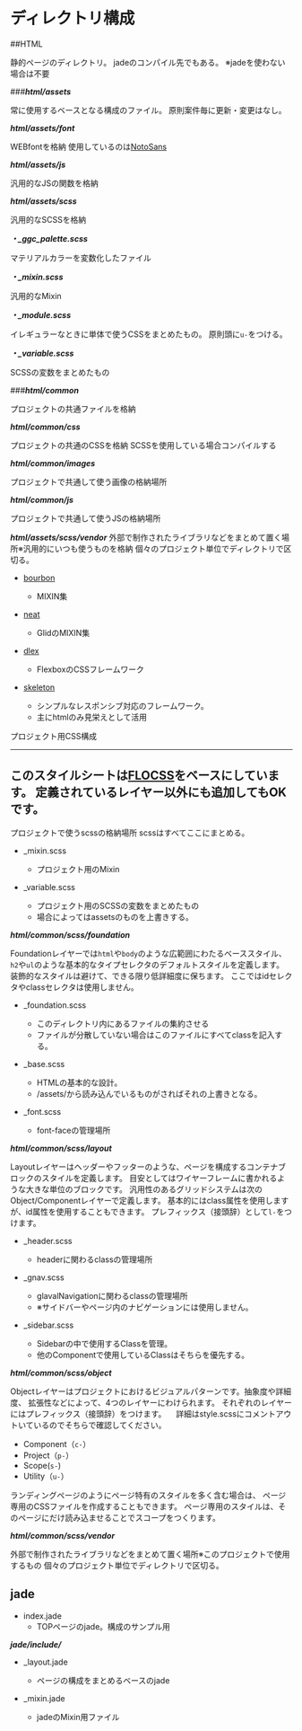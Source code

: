 
# ディレクトリ構成
##HTML


静的ページのディレクトリ。
jadeのコンパイル先でもある。
※jadeを使わない場合は不要

###***html/assets***
 
常に使用するベースとなる構成のファイル。
原則案件毎に更新・変更はなし。

***html/assets/font***

WEBfontを格納
使用しているのは[NotoSans](https://www.google.com/get/noto/)

***html/assets/js***

 汎用的なJSの関数を格納
 
***html/assets/scss***

汎用的なSCSSを格納

***・_ggc_palette.scss***

マテリアルカラーを変数化したファイル

***・_mixin.scss***

汎用的なMixin

***・_module.scss***

イレギュラーなときに単体で使うCSSをまとめたもの。
原則頭に`u-`をつける。

***・_variable.scss***

SCSSの変数をまとめたもの

       
###***html/common***

プロジェクトの共通ファイルを格納

***html/common/css***

プロジェクトの共通のCSSを格納
SCSSを使用している場合コンパイルする

***html/common/images***

プロジェクトで共通して使う画像の格納場所

***html/common/js***

プロジェクトで共通して使うJSの格納場所

***html/assets/scss/vendor***
外部で制作されたライブラリなどをまとめて置く場所※汎用的にいつも使うものを格納
個々のプロジェクト単位でディレクトリで区切る。

* [bourbon](http://neat.bourbon.io/)
    * MIXIN集

* [neat](http://neat.bourbon.io/)
    * GlidのMIXIN集

* [dlex](https://contiki9.github.io/dlex/)
    * FlexboxのCSSフレームワーク

* [skeleton](http://getskeleton.com/)
    * シンプルなレスポンシブ対応のフレームワーク。
    * 主にhtmlのみ見栄えとして活用



プロジェクト用CSS構成

---
 このスタイルシートは[FLOCSS](https://github.com/hiloki/flocss)をベースにしています。
 定義されているレイヤー以外にも追加してもOKです。
---
 プロジェクトで使うscssの格納場所
 scssはすべてここにまとめる。
 

*  _mixin.scss

    * プロジェクト用のMixin

*  _variable.scss

    * プロジェクト用のSCSSの変数をまとめたもの
    * 場合によってはassetsのものを上書きする。

***html/common/scss/foundation***

Foundationレイヤーでは`html`や`body`のような広範囲にわたるベーススタイル、
`h2`や`ul`のような基本的なタイプセレクタのデフォルトスタイルを定義します。
装飾的なスタイルは避けて、できる限り低詳細度に保ちます。
ここではidセレクタやclassセレクタは使用しません。
 
* _foundation.scss
    * このディレクトリ内にあるファイルの集約させる
    * ファイルが分散していない場合はこのファイルにすべてclassを記入する。　
 
* _base.scss
    * HTMLの基本的な設計。
    * /assets/から読み込んでいるものがさればそれの上書きとなる。

* _font.scss
    * font-faceの管理場所

***html/common/scss/layout***

Layoutレイヤーはヘッダーやフッターのような、ページを構成するコンテナブロックのスタイルを定義します。
目安としてはワイヤーフレームに書かれるような大きな単位のブロックです。
汎用性のあるグリッドシステムは次のObject/Componentレイヤーで定義します。
基本的にはclass属性を使用しますが、id属性を使用することもできます。
プレフィックス（接頭辞）として`l-`をつけます。

* _header.scss
    * headerに関わるclassの管理場所
    
* _gnav.scss
    * glavalNavigationに関わるclassの管理場所
    * ※サイドバーやページ内のナビゲーションには使用しません。
　
* _sidebar.scss
    * Sidebarの中で使用するClassを管理。
    * 他のComponentで使用しているClassはそちらを優先する。

***html/common/scss/object***
 
 Objectレイヤーはプロジェクトにおけるビジュアルパターンです。抽象度や詳細度、
 拡張性などによって、4つのレイヤーにわけられます。
 それぞれのレイヤーにはプレフィックス（接頭辞）をつけます。
　詳細はstyle.scssにコメントアウトいているのでそちらで確認してください。
 
 * Component（`c-`）
 * Project（`p-`）
 * Scope(`s-`)
 * Utility（`u-`）
 
 ランディングページのようにページ特有のスタイルを多く含む場合は、
 ページ専用のCSSファイルを作成することもできます。
 ページ専用のスタイルは、そのページにだけ読み込ませることでスコープをつくります。
 
 ***html/common/scss/vendor***

外部で制作されたライブラリなどをまとめて置く場所※このプロジェクトで使用するもの
個々のプロジェクト単位でディレクトリで区切る。

## jade

 * index.jade
    * TOPページのjade。構成のサンプル用
 
***jade/include/***

* _layout.jade
    * ページの構成をまとめるベースのjade

* _mixin.jade
    * jadeのMixin用ファイル
    

